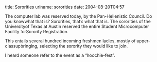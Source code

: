 title: Sororities
urlname: sororities
date: 2004-08-20T04:57

The computer lab was reserved today, by the Pan-Hellenistic Council. Do you knowwhat that is? Sororities, that&#x02bc;s what that is. The sororities of the Universityof Texas at Austin reserved the entire Student Microcomputer Facility forSorority Registration.

This entails several hundred incoming freshmen ladies, mostly of upper-classupbringing, selecting the sorority they would like to join.

I heard someone refer to the event as a &ldquo;hoochie-fest&rdquo;.